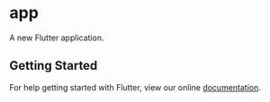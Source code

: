 # app

A new Flutter application.

## Getting Started

For help getting started with Flutter, view our online
[documentation](https://flutter.io/).
